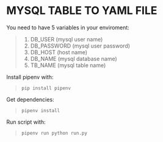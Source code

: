 # MYSQL TABLE TO YAML FILE
You need to have 5 variables in your enviroment: </br>
> 1) DB_USER (mysql user name)</br>
> 2) DB_PASSWORD (mysql user password)</br>
> 3) DB_HOST (host name)</br>
> 4) DB_NAME (mysql database name)</br>
> 5) TB_NAME (mysql table name) </br>

Install pipenv with: </br>
> <code>pip install pipenv</code></br>

Get dependencies: </br>
> <code>pipenv install</code></br>

Run script with: </br>
> <code>pipenv run python run.py</code></br>
